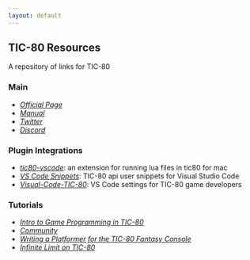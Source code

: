 ```yaml
---
layout: default
---
```


## TIC-80 Resources

A repository of links for TIC-80

### Main

* _[Official Page](https://tic.computer/)_
* _[Manual](https://github.com/nesbox/TIC-80/wiki)_
* _[Twitter](https://github.com/nesbox/TIC-80/wiki)_
* _[Discord](https://discordapp.com/invite/DkD73dP)_

### Plugin Integrations

* _[tic80-vscode](https://marketplace.visualstudio.com/items?itemName=Gi972.tic80-vscode)_: an extension for running lua files in tic80 for mac
* _[VS Code Snippets](https://gist.github.com/Viza74/40a180155049dd26af378f51a92b6033)_: TIC-80 api user snippets for Visual Studio Code
* _[Visual-Code-TIC-80](https://marketplace.visualstudio.com/items?itemName=Gi972.tic80-vscode)_: VS Code settings for TIC-80 game developers

### Tutorials

* _[Intro to Game Programming in TIC-80](https://github.com/nesbox/TIC-80/wiki/Intro-to-Game-Programming-in-TIC-80)_
* _[Community](https://github.com/nesbox/TIC-80/wiki/tutorials)_
* _[Writing a Platformer for the TIC-80 Fantasy Console](https://medium.com/@btco_code/writing-a-platformer-for-the-tic-80-virtual-console-6fa737abe476)_
* _[Infinite Limit on TIC-80](https://www.infinitelimit.net/tags/TIC-80)_
